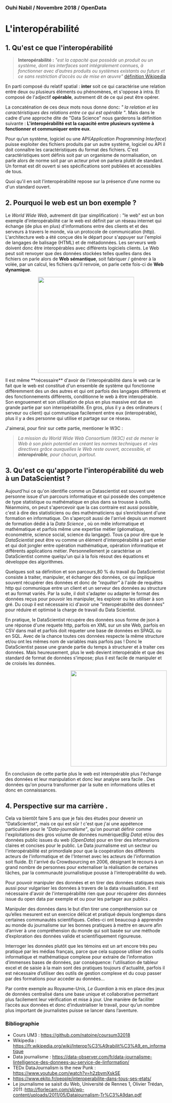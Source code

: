 ### Ouhi Nabil / Novembre 2018 / OpenData

L'interopérabilité
====================

## 1. Qu'est ce que l'interopérabilité
> **Interopérabilité :** *"est la capacité que possède un produit ou un système, dont les interfaces sont intégralement connues, à fonctionner avec d’autres produits ou systèmes existants ou futurs et ce sans restriction d’accès ou de mise en œuvre"*
[définition Wikipedia](https://fr.wikipedia.org/wiki/Interop%C3%A9rabilit%C3%A9)

En parti composé du relatif spatial : **inter** soit ce qui caractérise une relation entre deux ou plusieurs éléments ou phénomènes, et s'oppose à intra. Et composé de l'adjectif **opérable**, autrement dit de ce qui peut être opérer.

La concaténation de ces deux mots nous donne donc: *" la relation et les caractéristiques des relations entre ce qui est opérable "*. Mais dans le cadre d'une approche dite de "Data Science" nous garderons la définition suivante : **L'interopérabilité est la capacité entre plusieurs système à fonctionner et communiquer entre eux**.

Pour qu’un système, logiciel ou une API(*Application Programming Interface*) puisse exploiter des fichiers produits par un autre système, logiciel ou API il doit connaître les caractéristiques du format des fichiers. C'est caractéristiques sont définis soit par un organisme de normalisation, on parle alors de norme soit par un acteur privé on parlera plutôt de standard. Un format est dit ouvert si ses spécifications sont publiées et accessibles de tous. 

Quoi qu'il en soit l'interopérabilité repose sur la présence d’une norme ou d'un standard ouvert.


## 2. Pourquoi le web est un bon exemple ?

Le *World Wide Web*, autrement dit (par simplification) : "le web"  est un bon exemple d'interopérabilité car le web est définit par un réseau internet qui échange (de plus en plus) d'informations entre des clients et et des serveurs à travers le monde, via un protocole de communication (http). L'architecture web a été conçue dès le départ pour s'appuyer sur l'emploi de langages de balisage (HTML) et de métadonnées. Les serveurs web doivent donc être interopérables avec différents logiciels clients. Le Web peut soit renvoyer que des données stockées telles quelles dans des fichiers on parle alors de **Web sémantique**, soit fabriquer / générer à la volée, par un calcul, les fichiers qu'il renvoie, on parle cette fois-ci de **Web dynamique**. 

<p align="center">
<img src="https://media.boingboing.net/wp-content/uploads/2016/12/Mirai-01.jpg" width="300" ) >
</p>
Il est même **nécessaire** d'avoir de l'interopérabilité dans le web car le fait que le web est constitué d'un ensemble de système qui fonctionne différemment des un des autres et qui ont parfois des langages différents et des fonctionnements différents, conditionne le web à être interopérable. Son engouement et son utilisation de plus en plus massive est due en grande partie par son interopérabilité. En gros, plus il y a des ordinateurs ( serveur ou client) qui communique facilement  entre eux (interopérable), plus il y a des personne qui utilise et partage sur ce réseau.

J'aimerai, pour finir sur cette partie, mentioner le W3C :
>*La mission du World Wide Web Consortium (W3C) est de mener le Web à son plein potentiel en créant les normes techniques et >les directives grâce auxquelles le Web reste ouvert, accessible, et **interopérable**, pour chacun, partout.* 

## 3. Qu'est ce qu'apporte l'interopérabilité du web à un DataScientist ?

Aujourd'hui ce qu'on identifie comme un Datascientist est souvent une personne issue d'un parcours informatique et qui possède des compétence de type statistique ou mathématique en plus dans sa trousse à outils. Néanmoins, on peut s'apercevoir que la cas contraire est aussi possible, c'est à dire des statisticiens ou des mathématiciens qui s’enrichissent d'une formation en informatique. 
On s'aperçoit aussi de l'arrivé depuis un moment de formation dédié à la *Data Science* , où on mêle informatique et mathématique et parfois même une expertise métier (géomatique, économétrie, science social, science du langage). Tous ça pour dire que le *DataScientist* peut être vu comme un élément d'interopérabilité à part entier et qui doit jongler entre opération mathématique, opération informatique et différents applications métier. Personnellement je caractérise un DataScientist comme quelqu'un qui à la fois résout des équations et développe des algorithmes. 

Quelques soit sa définition et son parcours,80 % du travail du DataScientist consiste à traiter, manipuler, et échanger des données, ce qui implique souvent récupérer des données et donc de *"requêter"* à l'aide de requêtes http qui communique entre un client et un serveur des données au structure et au format variés. Par la suite, il doit s'adapter ou adapter le format des données reçus pour pouvoir les manipuler, les explorer ou les utiliser à son gré. Du coup il est nécessaire ici d'avoir une "interopérabilité des données" pour réduire et optimisé la charge de travail du Data Scientist. 

En pratique, le DataScientist récupére des données sous forme de json à une réponse d'une requete http, parfois en XML sur un site Web, parfois en CSV dans mail et parfois doit réqueter une base de données en SPAQL ou en SQL. Avec de la chance toutes ces données respecte la même structure et/ou ont les mêmes nom de variables mais parfois pas ! Donc le DataScientist passe une grande partie du temps à structurer et à traiter ces données. Mais heureusement, plus le web devient interopérable et que des standard de format de données s'impose; plus il est facile de manipuler et de croisés les données. 

<p align="right">
<img src="https://www.raconteur.net/wp-content/uploads/2016/10/Unstoppable-march-of-decision-science-1280x720.jpg" width="300")>
</p>
En conclusion de cette partie plus le web est interopérable plus l'échange des données et leur manipulation et donc leur analyse sera facile . Des données qu'on pourra transformer par la suite en informations utiles et donc en connaissances.

## 4. Perspective sur ma carrière . 

Cela va bientôt faire 5 ans que je fais des études pour devenir un "DataScientist", mais ce qui est sûr ! c'est que j'ai une appétence particulière pour le *"Data-journalisme"*, qu'on pourrait définir comme l'exploitations des gros volume de données numérique(*Big Data*) et/ou des données public issues du web (*OpenData*) pour en tirer des informations claires et concises pour le public. Le Data journalisme est un secteur ou l'interopérabilité  est primordiale pour que la coopération des différents acteurs de l'informatique et de l'Internet avec les acteurs de l'information soit fluide. Et l'arrivé du Crowdsourcing en 2006, désignant le recours à un grand nombre de personnes pour externaliser la réalisation de certaines tâches, par la communauté journalistique pousse à l'interopérabilité du web. 

Pour pouvoir manipuler des données et en tirer des données statiques mais aussi pour vulgariser les données à travers de la data visualisation. Il est nécessaire d'avoir de l'interopérabilité rien que pour récupérer des données issue du open data par exemple et ou pour les partager aux publics . 

Manipuler des données dans le but d’en tirer une compréhension sur ce qu’elles mesurent est un exercice délicat et pratiqué depuis longtemps dans certaines communautés scientifiques. Celles-ci ont beaucoup à apprendre au monde du journalisme sur les bonnes pratiques à mettre en œuvre afin d’arriver à une compréhension du monde qui soit basée sur une méthode d’exploration des données valide et scientifiquement rigoureuse.

Interroger les données plutôt que les témoins est un art encore très peu pratiqué par les médias français, parce que cela suppose utiliser des outils informatique et mathématique complexe pour extraire de l’information d’immenses bases de données, par conséquence: l'utilisation de tableur excel et de saisie à la main sont des pratiques toujours d'actualité, parfois il est nécessaire d’utiliser des outils de gestion complexe et du coup passer par des formations pour acceder au données...

Par contre exemple au Royaume-Unis, *Le Guardian* à mis en place des jeux de données centralisé dans une base unique et collaborative permettant plus facilement leur vérification et mise à jour. Une manière de faciliter l’accès aux données et donc d’industrialiser le travail, pour qu’un nombre plus important de journalistes puisse se lancer dans l’aventure.


### Bibliographie

* Cours UM3 : https://github.com/natoine/coursum32018
* Wikipedia : https://fr.wikipedia.org/wiki/Interop%C3%A9rabilit%C3%A9_en_informatique
* Data journalisme : https://data-observer.com/fr/data-journalisme-lintelligence-des-donnees-au-service-de-linformation/
* TEDx DataJournalism is the new Punk : https://www.youtube.com/watch?v=h2zbvmXskSE
* https://www.ekito.fr/people/interoperabilite-dans-tous-ses-etats/
* Le journalisme se saisit du Web, Université de Rennes 1, Olivier Trédan, 2011  :http://florlecam.com/slj/wp-content/uploads/2011/05/Datajournalism-Tr%C3%A9dan.pdf

